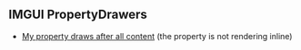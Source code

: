 ## IMGUI PropertyDrawers
- [My property draws after all content](PropertyDrawer%20Position.md) (the property is not rendering inline)